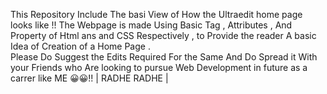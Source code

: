 This Repository Include The basi View of How the Ultraedit home page looks like !! 
The Webpage is made Using Basic Tag , Attributes , And Property of Html ans and CSS Respectively , to Provide the reader A basic Idea  of Creation of a Home Page .  
Please Do Suggest the Edits Required For the Same And Do  Spread it With your Friends who Are looking to pursue Web Development in future as a carrer like ME  😀😀!! 
     | RADHE RADHE | 
